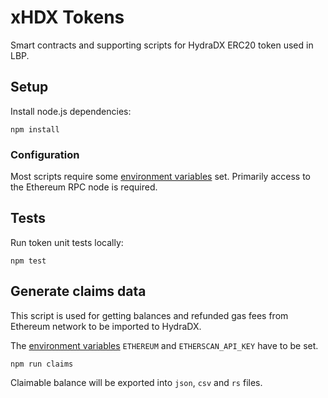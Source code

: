 # xHDX Tokens

Smart contracts and supporting scripts for HydraDX ERC20 token used in LBP.

## Setup

Install node.js dependencies:

```
npm install
```

### Configuration

Most scripts require some [environment variables](.env.example) set. Primarily 
access to the Ethereum RPC node is required.

## Tests

Run token unit tests locally:

```
npm test
```

## Generate claims data

This script is used for getting balances and refunded gas fees from Ethereum network
to be imported to HydraDX.

The [environment variables](.env.example) `ETHEREUM` and `ETHERSCAN_API_KEY` have to be set.

```
npm run claims
```

Claimable balance will be exported into `json`, `csv` and `rs` files.
